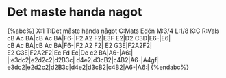 # Det maste handa nagot

{%abc%}
X:1
T:Det måste hända något
C:Mats Edén
M:3/4
L:1/8
K:C
R:Vals
cB Ac BA|cB Ac BA|F6-|F2 A2 F2|E3F E2|D2 C3D|E6-|E6|\
cB Ac BA|cB Ac BA|F6-|F2 A2 F2|
E2 G3E|F2A2F2|\
E2 G3E|F2A2F2|Ec Fd Ec|Dc c2 BA|A6-|A6:|\
|:e3dc2|e2d2c2|d2B3c|
d4e2|d3cB2|c4B2|A6-|A4gf|\
e3dc2|e2d2c2|d2B3c|d4e2|d3cB2|c4B2|A6-|A6:|
{%endabc%}

